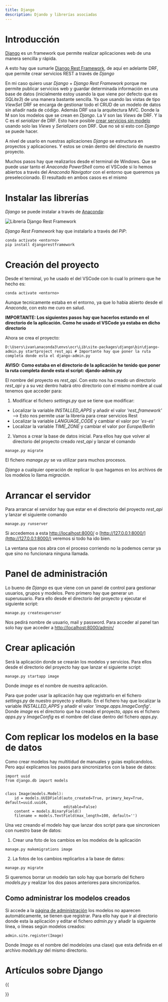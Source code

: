 ```yaml
---
title: Django
description: Djando y librerías asociadas
---
```


# Introducción

[Django](https://www.djangoproject.com/) es un framework que permite realizar aplicaciones web de una manera sencilla y rápida.

A esto hay que sumarle [Django Rest Framework](https://www.django-rest-framework.org/), de aquí en adelante DRF, que permite crear servicios REST a través de _Django_

En mi caso quiero usar _Django_ + _Django Rest Framework_ porque me permite publicar servicios web y guardar determinada información en una base de datos (inicialmente estoy usando la que viene por defecto que es _SQLite3_) de una manera bastante sencilla. Ya que usando las vistas de tipo _ViewSet_ DRF se encarga de gestionar todo el CRUD de un modelo de datos sin añadir nada de código.
Además DRF usa la arquitectura MVC. Donde la M son los modelos que se crean en _Django_. La V son las _Views_ de DRF. Y la C es el _serializer_ de DRF. Esto hace posible [crear servicios sin modelo](/docs/python/framework/django/autentificacion_session.md) usando solo las _Views_ y _Serializers_ con DRF. Que no sé si esto con _Django_ se puede hacer.

A nivel de usarlo en nuestras aplicaciones _Django_ se estructura en proyectos y aplicaciones. Y estos se creán dentro del directorio de nuestro proyecto.

Muchos pasos hay que realizarlos desde el terminal de Windows. Que se puede usar tanto el _Anaconda PowerShell_ como el VSCode si lo hemos abiertos a través del _Anaconda Navigator_ con el entorno que queremos ya preseleccionado. El resultado en ambos casos es el mismo

# Instalar las librerías

_Django_ se puede instalar a través de [Anaconda](/docs/python/anaconda.md):

![Libreria Django Rest Framework](/images/python/framework/django/djando_anaconda.png)

_Django Rest Framework_ hay que instalarlo a través del _PiP_:

```tpl
conda activate <entorno>
pip install djangorestframework
```

# Creación del proyecto

Desde el terminal, yo he usado el del VSCode con lo cual lo primero que he hecho es:

```tpl
conda activate <entorno>
```

Aunque tecnicamente estaba en el entorno, ya que lo habia abierto desde el _Anaconda_, con esto me curo en salud.

**IMPORTANTE: Los siguientes pasos hay que hacerlos estando en el directorio de la aplicación. Como he usado el VSCode ya estaba en dicho directorio**

Ahora se crea el proyecto:

```tpl
D:\Users\ivan\anaconda3\envs\ocr\Lib\site-packages\django\bin\django-admin.py startproject rest_api # Importante hay que poner la ruta completa donde esta el django-admin.py
```

**AVISO: Como estaba en el directorio de la aplicación he tenido que poner la ruta completa donde esta el script: djando-admin.py**

El nombre del proyecto es _rest_api_. Con esto nos ha creado un directorio _rest_api_ y a su vez dentro habrá otro directorio con el mismo nombre al cual tenemos que acceder para:

1. Modificar el fichero _settings.py_ que se tiene que modificar:

- Localizar la variable _INSTALLED_APPS_ y añadir el valor _'rest_framework'_ --> Esto nos permite usar la librería para crear servicios Rest
- Localizar la variable _LANGUAGE_CODE_ y cambiar el valor por _'es-es'_
- Localizar la variable _TIME_ZONE_ y cambiar el valor por _Europe/Berlin_

2. Vamos a crear la base de datos inicial. Para ellos hay que volver al directorio del proyecto creado _rest_api_ y lanzar el comando

```tpl
manage.py migrate
```

El fichero _manage.py_ se va utilizar para muchos procesos.

_Django_ a cualquier operación de replicar lo que hagamos en los archivos de los modelos lo llama _migración_.

# Arrancar el servidor

Para arrancar el servidor hay que estar en el directorio del proyecto _rest_api_ y lanzar el siguiente comando

```tpl
manage.py runserver
```

Si accedemos a esta [http://localhost:8000/](http://localhost:8000/) o [http://127.0.0.1:8000/](http://127.0.0.1:8000/) veremos si todo ha ido bien.

La ventana que nos abra con el proceso corriendo no la podemos cerrar ya que sino no funcionara ninguna llamada.

# Panel de administración

Lo bueno de _Django_ es que viene con un panel de control para gestionar usuarios, grupos y modelos. Pero primero hay que generar un superusuario. Para ello desde el directorio del proyecto y ejecutar el siguiente script:

```tpl
manage.py createsuperuser
```

Nos pedirá nombre de usuario, mail y password. Para acceder al panel tan solo hay que acceder a [http://localhost:8000/admin/](http://localhost:8000/admin/)

# Crear aplicación

Será la aplicación donde se crearán los modelos y servicios. Para ellos desde el directorio del proyecto hay que lanzar el siguiente script:

```tpl
manage.py startapp image
```

Donde _image_ es el nombre de nuestra aplicación.

Para que poder usar la aplicación hay que registrarlo en el fichero _settings.py_ de nuestro proyecto y editarlo. En el fichero hay que localizar la variable _INSTALLED_APPS_ y añadir el valor _'image.apps.ImageConfig'_. Donde _image_ es el directorio que ha creado el proyecto, _apps_ es el fichero _apps.py_ y _ImageConfig_ es el nombre del clase dentro del fichero _apps.py_.

# Com replicar los modelos en la base de datos

Como crear modelos hay multitidud de manuales y guias explicandolos. Pero aquí explicamos los pasos para sincronizarlos con la base de datos:

```tpl
import uuid
from django.db import models


class Image(models.Model):
    id = models.UUIDField(auto_created=True, primary_key=True, default=uuid.uuid4,
                          editable=False)
    content = models.BinaryField()
    filename = models.TextField(max_length=100, default='')

```

Una vez creando el modelo hay que lanzar dos script para que sincronicen con nuestro base de datos:

1. Crear una foto de los cambios en los modelos de la aplicación

```tpl
manage.py makemigrations image
```

2. La fotos de los cambios replicarlos a la base de datos:

```tpl
manage.py migrate
```

Si queremos borrar un modelo tan solo hay que borrarlo del fichero _models.py_ y realizar los dos pasos anteriores para sincronizarlos.

## Como administrar los modelos creados

Si accede a la [página de administración](http://localhost:8000/admin/) los modelos no aparecen automáticamente, se tienen que registrar. Para ello hay que ir al directorio donde esta la aplicación y editar el fichero _admin.py_ y añadir la siguiente línea, o líneas según modelos creados:

```tpl
admin.site.register(Image)
```

Donde _Image_ es el nombre del modelo(es una clase) que esta definida en el archivo _models.py_ del mismo directorio.

# Artículos sobre Django

{{<section>}}
